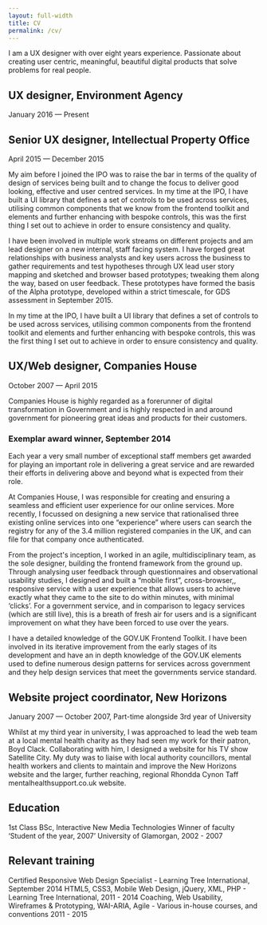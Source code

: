 ```yaml
---
layout: full-width
title: CV
permalink: /cv/
---
```


<p class="leading-text">I am a UX designer with over eight years experience. Passionate about creating user centric, meaningful, beautiful digital products that solve problems for real people.</p>


  <h2 class="secondary-heading">UX designer, Environment Agency</h2>
  <p class="sub-secondary-heading">January 2016 &mdash; Present</p>

  

  <h2 class="secondary-heading">Senior UX designer, Intellectual Property Office</h2>
  <p class="sub-secondary-heading">April 2015 &mdash; December 2015</p>

  My aim before I joined the IPO was to raise the bar in terms of the quality of design of services being built and to change the focus to deliver good looking, effective and user centred services. In my time at the IPO, I have built a UI library that defines a set of controls to be used across services, utilising common components that we know from the frontend toolkit and elements and further enhancing with bespoke controls, this was the first thing I set out to achieve in order to ensure consistency and quality.

  I have been involved in multiple work streams on different projects and am lead designer on a new internal, staff facing system. I have forged great relationships with business analysts and key users across the business to gather requirements and test hypotheses through UX lead user story mapping and sketched and browser based prototypes; tweaking them along the way, based on user feedback. These prototypes have formed the basis of the Alpha prototype, developed within a strict timescale, for GDS assessment in September 2015.

  In my time at the IPO, I have built a UI library that defines a set of controls to be used across services, utilising common components from the frontend toolkit and elements and further enhancing with bespoke controls, this was the first thing I set out to achieve in order to ensure consistency and quality.

  <h2 class="secondary-heading">UX/Web designer, Companies House</h2>
  <p class="sub-secondary-heading">October 2007 &mdash; April 2015</p>

  Companies House is highly regarded as a forerunner of digital transformation in Government and is highly respected in and around government for pioneering great ideas and products for their customers.

  <aside class="right">
    <h3>Exemplar award winner, September 2014</h3>
    Each year a very small number of exceptional staff members get awarded for playing an important role in delivering a great service and are rewarded their efforts in delivering above and beyond what is expected from their role.
  </aside>

  At Companies House, I was responsible for creating and ensuring a seamless and efficient user experience for our online services. More recently, I focussed on designing a new service that rationalised three existing online services into one “experience” where users can search the registry for any of the 3.4 million registered companies in the UK, and can file for that company once authenticated.

  From the project's inception, I worked in an agile, multidisciplinary team, as the sole designer, building the frontend framework from the ground up. Through analysing user feedback through questionnaires and observational usability studies, I designed and built a “mobile first”, cross-browser,, responsive service with a user experience that allows users to achieve exactly what they came to the site to do within minutes, with minimal ‘clicks’. For a government service, and in comparison to legacy services (which are still live), this is a breath of fresh air for users and is a significant improvement on what they have been forced to use over the years.

  I have a detailed knowledge of the GOV.UK Frontend Toolkit. I have been involved in its iterative improvement from the early stages of its development and have an in depth knowledge of the GOV.UK elements used to define numerous design patterns for services across government and they help design services that meet the governments service standard.


  <h2 class="secondary-heading">Website project coordinator, New Horizons</h2>
  <p class="sub-secondary-heading">January 2007 &mdash; October 2007, Part-time alongside 3rd year of University</p>

  Whilst at my third year in university, I was approached to lead the web team at a local mental health charity as they had seen my work for their patron, Boyd Clack. Collaborating with him, I designed a website for his TV show Satellite City. My duty was to liaise with local authority councillors, mental health workers and clients to maintain and improve the New Horizons website and the larger, further reaching, regional Rhondda Cynon Taff mentalhealthsupport.co.uk website.

  <h2 class="heading-medium">Education</h2>
  1st Class BSc, Interactive New Media Technologies
  Winner of faculty ‘Student of the year, 2007’
  University of Glamorgan, 2002 - 2007

  <h2 class="heading-medium">Relevant training</h2>
  Certified Responsive Web Design Specialist - Learning Tree International, September 2014
  HTML5, CSS3, Mobile Web Design, jQuery, XML, PHP - Learning Tree International, 2011 - 2014
  Coaching, Web Usability, Wireframes & Prototyping, WAI-ARIA, Agile - Various in-house courses, and conventions  2011 - 2015

